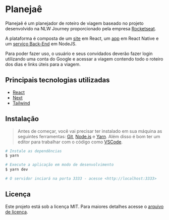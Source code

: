 # Planejaê

Planejaê é um planejador de roteiro de viagem baseado no projeto desenvolvido na NLW Journey proporcionado pela empresa [Rocketseat](https://rocketseat.com.br/).

A plataforma é composta de um [site](https://planejae.com.br/) em React, um [app](http://) em React Native e um [serviço Back-End](https://) em NodeJS.

Para poder fazer uso, o usuário e seus convidados deverão fazer login utilizando uma conta do Google e acessar a viagem contendo todo o roteiro dos dias e links úteis para a viagem.

## Principais tecnologias utilizadas

  <!-- - [Firebase](https://firebase.google.com/) - [Authentication](https://firebase.google.com/docs/auth) e [Realtime Database](https://firebase.google.com/docs/database) -->
  - [React](https://react.dev/)
  - [Next](https://nextjs.org/)
  - [Tailwind](https://tailwindcss.com/)

## Instalação

> Antes de começar, você vai precisar ter instalado em sua máquina as seguintes ferramentas:
[Git](https://git-scm.com), [Node.js](https://nodejs.org/en/) e [Yarn](https://classic.yarnpkg.com/en/).
> Além disso é bom ter um editor para trabalhar com o código como [VSCode](https://code.visualstudio.com/).

```bash
# Instale as dependências
$ yarn

# Execute a aplicação em modo de desenvolvimento
$ yarn dev

# O servidor inciará na porta 3333 - acesse <http://localhost:3333>
```

## Licença

Este projeto está sob a licença MIT. Para maiores detalhes acesse o <a href="./LICENSE">arquivo de licença</a>.
